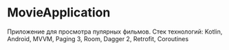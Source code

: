 # MovieApplication
Приложение для просмотра пулярных фильмов.
Стек технологий: Kotlin, Android, MVVM, Paging 3, Room, Dagger 2, Retrofit, Coroutines

